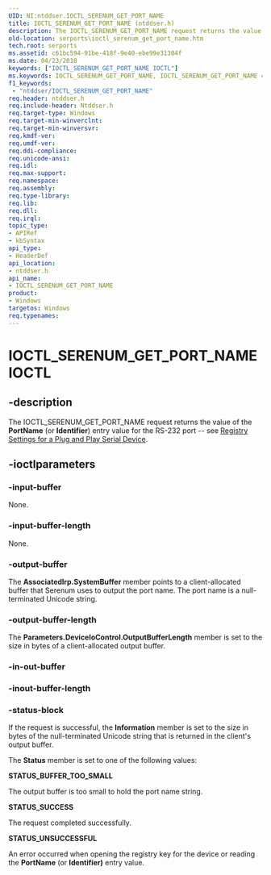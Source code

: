 ```yaml
---
UID: NI:ntddser.IOCTL_SERENUM_GET_PORT_NAME
title: IOCTL_SERENUM_GET_PORT_NAME (ntddser.h)
description: The IOCTL_SERENUM_GET_PORT_NAME request returns the value of the PortName (or Identifier) entry value for the RS-232 port -- see Registry Settings for a Plug and Play Serial Device.
old-location: serports\ioctl_serenum_get_port_name.htm
tech.root: serports
ms.assetid: c61bc594-91be-418f-9e40-ebe99e31304f
ms.date: 04/23/2018
keywords: ["IOCTL_SERENUM_GET_PORT_NAME IOCTL"]
ms.keywords: IOCTL_SERENUM_GET_PORT_NAME, IOCTL_SERENUM_GET_PORT_NAME control, IOCTL_SERENUM_GET_PORT_NAME control code [Serial Ports], ntddser/IOCTL_SERENUM_GET_PORT_NAME, senumref_448bb4bf-eda4-4fbc-abb6-5f470d07861e.xml, serports.ioctl_serenum_get_port_name
f1_keywords:
 - "ntddser/IOCTL_SERENUM_GET_PORT_NAME"
req.header: ntddser.h
req.include-header: Ntddser.h
req.target-type: Windows
req.target-min-winverclnt: 
req.target-min-winversvr: 
req.kmdf-ver: 
req.umdf-ver: 
req.ddi-compliance: 
req.unicode-ansi: 
req.idl: 
req.max-support: 
req.namespace: 
req.assembly: 
req.type-library: 
req.lib: 
req.dll: 
req.irql: 
topic_type:
- APIRef
- kbSyntax
api_type:
- HeaderDef
api_location:
- ntddser.h
api_name:
- IOCTL_SERENUM_GET_PORT_NAME
product:
- Windows
targetos: Windows
req.typenames: 
---
```


# IOCTL_SERENUM_GET_PORT_NAME IOCTL


## -description



The IOCTL_SERENUM_GET_PORT_NAME request returns the value of the <b>PortName</b> (or <b>Identifier</b>) entry value for the RS-232 port -- see <a href="https://docs.microsoft.com/previous-versions/ff546972(v=vs.85)">Registry Settings for a Plug and Play Serial Device</a>.




## -ioctlparameters




### -input-buffer

None.


### -input-buffer-length

None.


### -output-buffer

The <b>AssociatedIrp.SystemBuffer</b> member points to a client-allocated buffer that Serenum uses to output the port name. The port name is a null-terminated Unicode string.


### -output-buffer-length

The <b>Parameters.DeviceIoControl.OutputBufferLength</b> member is set to the size in bytes of a client-allocated output buffer.


### -in-out-buffer








### -inout-buffer-length








### -status-block

If the request is successful, the <b>Information</b> member is set to the size in bytes of the null-terminated Unicode string that is returned in the client's output buffer.

The <b>Status</b> member is set to one of the following values:




**STATUS_BUFFER_TOO_SMALL**

The output buffer is too small to hold the port name string.


**STATUS_SUCCESS**

The request completed successfully.


**STATUS_UNSUCCESSFUL**

An error occurred when opening the registry key for the device or reading the <b>PortName</b> (or <b>Identifier)</b> entry value.


